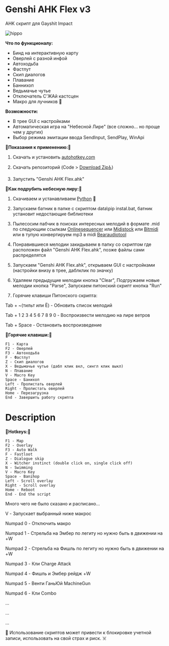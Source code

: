 # Genshi AHK Flex v3
AHK скрипт для Gayshit Impact

![hippo](https://media.giphy.com/media/YOpxW8r6f4nKXTKgdP/giphy.gif)



__Что по функционалу:__

- Бинд на интерактивную карту
- Оверлей с разной инфой
- Автоходьба
- Фастлут
- Скип диалогов
- Плавание
- Баннихоп
- Ведьмачье чутье
- Отключатель С'ЖАй кастсцен
- Макро для лучников 🐔

__Возможности:__

- В трее GUI c настройками
- Автоматическая игра на "Небесной Лире" (все сложно... но проще чем у других)
- Выбор режима эмитации ввода SendInput, SendPlay, WinApi

:memo:__Показания к применению:__:memo:

1. Скачать и установить [autohotkey.com](https://www.autohotkey.com)

2. Скачать репозиторий (Code > [Download Zip:wheelchair:](https://github.com/Kramar1337/GenshinImpact-AHK-flex/archive/main.zip))

3. Запустить "Genshi AHK Flex.ahk"

:musical_score:__Как подрубить небесную лиру:__:musical_score:

1. Скачиваем и устанавливаем [Python](https://www.python.org/downloads/) 🐍

2. Запускаем батник в папке с скриптом data\pip instal.bat, батник установит недостающие библиотеки

3. Пылесосим пабчик в поисках интересных мелодий в формате .mid по следующим ссылкам [Onlinesequencer](https://onlinesequencer.net/sequences) или [Midistock](https://midistock.ru/) или [Bitmidi](https://bitmidi.com/) или в тупую конвертируем mp3 в midi [Bearaudiotool](https://www.bearaudiotool.com/ru/mp3-to-midi)

4. Понравившиеся мелодии закидываем в папку со скриптом где расположен файл "Genshi AHK Flex.ahk", позже файлы сами распределятся

5. Запускаем "Genshi AHK Flex.ahk", открываем GUI с настройками (настройки внизу в трее, даблклик по значку)

6. Удаляем предыдущие мелодии кнопка "Clear", Подгружаем новые мелодии кнопка "Parse", Запускаем питонский скрипт кнопка "Run"

7. Горячие клавиши Питонского скрипта: 

Tab + ~(тильт или Ё) - Обновить список мелодий

Tab + 1 2 3 4 5 6 7 8 9 0 - Воспроизвести мелодию на лире ветров

Tab + Space - Остановить воспроизведение

:musical_keyboard:__Горячие клавиши:__:musical_keyboard:
```
F1 - Карта
F2 - Оверлей
F3 - Автоходьба
F - Фастлут
Z - Скип диалогов
X - Ведьмачье чутье (дабл клик вкл, сингл клик выкл)
N - Плавание
V - Macro Key
Space - Банихоп
Left - Пролистать оверлей
Right - Пролистать оверлей
Home - Перезагрузка
End - Завершить работу скрипта
```


# Description
:musical_keyboard:__Hotkeys:__:musical_keyboard:
```
F1 - Map
F2 - Overlay
F3 - Auto Walk
F - Fastloot
Z - Dialogue skip
X - Witcher instinct (double click on, single click off)
N - Swimming
V - Macro Key
Space - Banihop
Left - Scroll overlay
Right - Scroll overlay
Home - Reboot
End - End the script
```

Много чего не было сказано и расписано...

V - Запускает выбранный ниже макрос

Numpad 0 - Отключить макро

Numpad 1 - Стрельба на Эмбер по легиту но нужно быть в движении на +W

Numpad 2 - Стрельба на Фишль по легиту но нужно быть в движении на +W

Numpad 3 - Кли Charge Attack

Numpad 4 - Фишль и Эмбер рейдж +W

Numpad 5 - Венти ГаньЮй MachineGun

Numpad 6 - Кли Сombo

...

...

...

🙏 Использование скриптов может привести к блокировке учетной записи, использовать на свой страх и риск. ☠️
